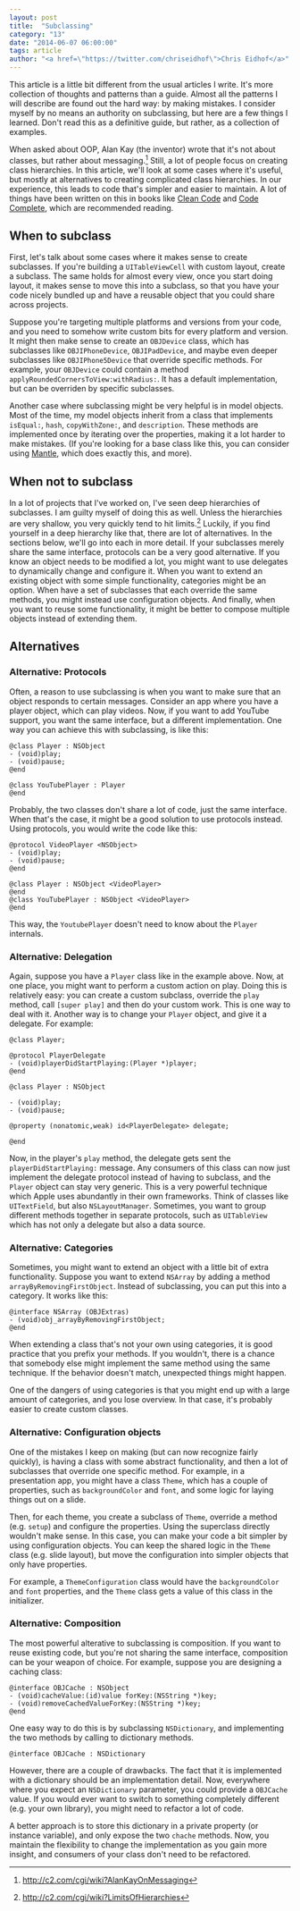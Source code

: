 ```yaml
---
layout: post
title:  "Subclassing"
category: "13"
date: "2014-06-07 06:00:00"
tags: article
author: "<a href=\"https://twitter.com/chriseidhof\">Chris Eidhof</a>"
---
```


This article is a little bit different from the usual articles I write. It's more collection of thoughts and patterns than a guide. Almost all the patterns I will describe are found out the hard way: by making mistakes. I consider myself by no means an authority on subclassing, but here are a few things I learned. Don't read this as a definitive guide, but rather, as a collection of examples.

When asked about OOP, Alan Kay (the inventor) wrote that it's not about classes, but rather about messaging.[^1] Still, a lot of people focus on creating class hierarchies. In this article, we'll look at some cases where it's useful, but mostly at alternatives to creating complicated class hierarchies. In our experience, this leads to code that's simpler and easier to maintain. A lot of things have been written on this in books like [Clean Code](http://www.amazon.com/Clean-Code-Handbook-Software-Craftsmanship/dp/0132350882) and [Code Complete](http://www.amazon.com/Code-Complete-Practical-Handbook-Construction/dp/0735619670), which are recommended reading.

[^1]: http://c2.com/cgi/wiki?AlanKayOnMessaging

## When to subclass

First, let's talk about some cases where it makes sense to create subclasses. If you're building a `UITableViewCell` with custom layout, create a subclass. The same holds for almost every view, once you start doing layout, it makes sense to move this into a subclass, so that you have your code nicely bundled up and have a reusable object that you could share across projects.

Suppose you're targeting multiple platforms and versions from your code, and you need to somehow write custom bits for every platform and version. It might then make sense to create an `OBJDevice` class, which has subclasses like `OBJIPhoneDevice`, `OBJIPadDevice`, and maybe even deeper subclasses like `OBJIPhone5Device` that override specific methods. For example, your `OBJDevice` could contain a method `applyRoundedCornersToView:withRadius:`. It has a default implementation, but can be overriden by specific subclasses.

Another case where subclassing might be very helpful is in model objects. Most of the time, my model objects inherit from a class that implements `isEqual:`, `hash`, `copyWithZone:`, and `description`. These methods are implemented once by iterating over the properties, making it a lot harder to make mistakes. (If you're looking for a base class like this, you can consider using [Mantle](https://github.com/mantle/mantle), which does exactly this, and more).

## When not to subclass

In a lot of projects that I've worked on, I've seen deep hierarchies of subclasses. I am guilty myself of doing this as well. Unless the hierarchies are very shallow, you very quickly tend to hit limits.[^2] 
Luckily, if you find yourself in a deep hierarchy like that, there are lot of alternatives. In the sections below, we'll go into each in more detail. If your subclasses merely share the same interface, protocols can be a very good alternative. If you know an object needs to be modified a lot, you might want to use delegates to dynamically change and configure it. When you want to extend an existing object with some simple functionality, categories might be an option. When have a set of subclasses that each override the same methods, you might instead use configuration objects. And finally, when you want to reuse some functionality, it might be better to compose multiple objects instead of extending them.

[^2]: http://c2.com/cgi/wiki?LimitsOfHierarchies

## Alternatives

### Alternative: Protocols

Often, a reason to use subclassing is when you want to make sure that an object responds to certain messages. Consider an app where you have a player object, which can play videos. Now, if you want to add YouTube support, you want the same interface, but a different implementation. One way you can achieve this with subclassing, is like this:

    @class Player : NSObject
    - (void)play;
    - (void)pause;
    @end

    @class YouTubePlayer : Player
    @end

Probably, the two classes don't share a lot of code, just the same interface. When that's the case, it might be a good solution to use protocols instead. Using protocols, you would write the code like this:

    @protocol VideoPlayer <NSObject>
    - (void)play;
    - (void)pause;
    @end

    @class Player : NSObject <VideoPlayer>
    @end
    @class YouTubePlayer : NSObject <VideoPlayer>
    @end

This way, the `YoutubePlayer` doesn't need to know about the `Player` internals.

### Alternative: Delegation

Again, suppose you have a `Player` class like in the example above. Now, at one place, you might want to perform a custom action on play. Doing this is relatively easy: you can create a custom subclass, override the `play` method, call `[super play]` and then do your custom work. This is one way to deal with it. Another way is to change your `Player` object, and give it a delegate. For example:

    @class Player;

    @protocol PlayerDelegate
    - (void)playerDidStartPlaying:(Player *)player;
    @end

    @class Player : NSObject

    - (void)play;
    - (void)pause;

    @property (nonatomic,weak) id<PlayerDelegate> delegate;

    @end

Now, in the player's `play` method, the delegate gets sent the `playerDidStartPlaying:` message. Any consumers of this class can now just implement the delegate protocol instead of having to subclass, and the `Player` object can stay very generic. This is a very powerful technique which Apple uses abundantly in their own frameworks. Think of classes like `UITextField`, but also `NSLayoutManager`. Sometimes, you want to group different methods together in separate protocols, such as `UITableView` which has not only a delegate but also a data source.

### Alternative: Categories

Sometimes, you might want to extend an object with a little bit of extra functionality. Suppose you want to extend `NSArray` by adding a method `arrayByRemovingFirstObject`. Instead of subclassing, you can put this into a category. It works like this:

    @interface NSArray (OBJExtras)
    - (void)obj_arrayByRemovingFirstObject;
    @end

When extending a class that's not your own using categories, it is good practice that you prefix your methods. If you wouldn't, there is a chance that somebody else might implement the same method using the same technique. If the behavior doesn't match, unexpected things might happen.

One of the dangers of using categories is that you might end up with a large amount of categories, and you lose overview. In that case, it's probably easier to create custom classes.

### Alternative: Configuration objects

One of the mistakes I keep on making (but can now recognize fairly quickly), is having a class with some abstract functionality, and then a lot of subclasses that override one specific method. For example, in a presentation app, you might have a class `Theme`, which has a couple of properties, such as `backgroundColor` and `font`, and some logic for laying things out on a slide.

Then, for each theme, you create a subclass of `Theme`, override a method (e.g. `setup`) and configure the properties. Using the superclass directly wouldn't make sense. In this case, you can make your code a bit simpler by using configuration objects. You can keep the shared logic in the `Theme` class (e.g. slide layout), but move the configuration into simpler objects that only have properties.

For example, a `ThemeConfiguration` class would have the `backgroundColor` and `font` properties, and the `Theme` class gets a value of this  class in the initializer.

### Alternative: Composition

The most powerful alterative to subclassing is composition. If you want to reuse existing code, but you're not sharing the same interface, composition can be your weapon of choice. For example, suppose you are designing a caching class:

    @interface OBJCache : NSObject
    - (void)cacheValue:(id)value forKey:(NSString *)key;
    - (void)removeCachedValueForKey:(NSString *)key;
    @end

One easy way to do this is by subclassing `NSDictionary`, and implementing the two methods by calling to dictionary methods. 

    @interface OBJCache : NSDictionary

However, there are a couple of drawbacks. The fact that it is implemented with a dictionary should be an implementation detail. Now, everywhere where you expect an `NSDictionary` parameter, you could provide a `OBJCache` value. If you would ever want to switch to something completely different (e.g. your own library), you might need to refactor a lot of code.

A better approach is to store this dictionary in a private property (or instance variable), and only expose the two `chache` methods. Now, you maintain the flexibility to change the implementation as you gain more insight, and consumers of your class don't need to be refactored.
